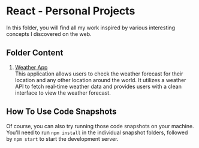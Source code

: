 # React - Personal Projects

In this folder, you will find all my work inspired by various interesting concepts I discovered on the web.

## Folder Content

1. [Weather App](/REACT/React%20-%20Personal%20Project/01%20-%20Weather%20App/weather-app)<br>
   This application allows users to check the weather forecast for their location and any other location around the world. It utilizes a weather API to fetch real-time weather data and provides users with a clean interface to view the weather forecast.

## How To Use Code Snapshots

Of course, you can also try running those code snapshots on your machine. You'll need to run `npm install` in the individual snapshot folders, followed by `npm start` to start the development server.
